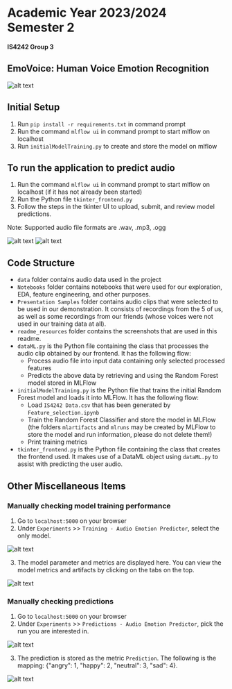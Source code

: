 # Academic Year 2023/2024 Semester 2
**IS4242 Group 3**

## EmoVoice: Human Voice Emotion Recognition
![alt text](favicon.png)

## Initial Setup
1. Run `pip install -r requirements.txt` in command prompt
2. Run the command `mlflow ui` in command prompt to start mlflow on localhost
3. Run `initialModelTraining.py` to create and store the model on mlflow

## To run the application to predict audio
1. Run the command `mlflow ui` in command prompt to start mlflow on localhost (if it has not already been started)
2. Run the Python file `tkinter_frontend.py`
3. Follow the steps in the tkinter UI to upload, submit, and review model predictions.

Note: Supported audio file formats are .wav, .mp3, .ogg

![alt text](readme_resources/tkinter1.png)
![alt text](readme_resources/tkinter2.png)

## Code Structure
- `data` folder contains audio data used in the project
- `Notebooks` folder contains notebooks that were used for our exploration, EDA, feature engineering, and other purposes. 
- `Presentation Samples` folder contains audio clips that were selected to be used in our demonstration. It consists of recordings from the 5 of us, as well as some recordings from our friends (whose voices were not used in our training data at all).
- `readme_resources` folder contains the screenshots that are used in this readme.
- `dataML.py` is the Python file containing the class that processes the audio clip obtained by our frontend. It has the following flow:
    - Process audio file into input data containing only selected processed features
    - Predicts the above data by retrieving and using the Random Forest model stored in MLFlow
- `initialModelTraining.py` is the Python file that trains the initial Random Forest model and loads it into MLFlow. It has the following flow:
    - Load `IS4242 Data.csv` that has been generated by `Feature_selection.ipynb`
    - Train the Random Forest Classifier and store the model in MLFlow (the folders `mlartifacts` and `mlruns` may be created by MLFlow to store the model and run information, please do not delete them!)
    - Print training metrics
- `tkinter_frontend.py` is the Python file containing the class that creates the frontend used. It makes use of a DataML object using `dataML.py` to assist with predicting the user audio.

## Other Miscellaneous Items

### Manually checking model training performance
1. Go to `localhost:5000` on your browser
2. Under `Experiments` >> `Training - Audio Emotion Predictor`, select the only model.

![alt text](readme_resources/model1.png)

3. The model parameter and metrics are displayed here. You can view the model metrics and artifacts by clicking on the tabs on the top.

![alt text](readme_resources/model2.png)

### Manually checking predictions
1. Go to `localhost:5000` on your browser
2. Under `Experiments` >> `Predictions - Audio Emotion Predictor`, pick the run you are interested in.

![alt text](readme_resources/experiment1.png)

3. The prediction is stored as the metric `Prediction`. The following is the mapping: {"angry": 1, "happy": 2, "neutral": 3, "sad": 4}.

![alt text](readme_resources/experiment2.png)